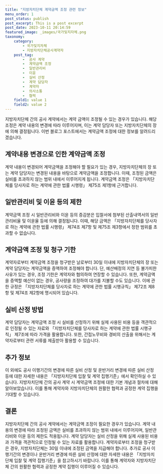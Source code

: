 ```yaml
---
title: "지방자치단체 계약금액 조정 관련 정보"
menu_order: 1
post_status: publish
post_excerpt: This is a post excerpt
post_date: 2023-10-11 20:14:59
featured_image: _images/국가및지자체.png
taxonomy:
    category:
        - 국가및지자체
        - 지방자치단체공사계약자
    post_tag:
        -  공사 계약
        -  계약금액 조정
        -  일반관리비
        -  이윤
        -  실비 산정
        -  계약 담당자
        -  계약자
        -  의사소통
        -  협력
    field1: value 1
    field2: value 2
---
```



지방자치단체 간의 공사 계약에서는 계약 금액이 조정될 수 있는 경우가 있습니다. 해당 조정은 계약 내용의 변경에 따라 이루어지며, 이는 계약 담당자 또는 지방자치단체의 장에 의해 결정됩니다. 이번 블로그 포스트에서는 계약금액 조정에 대한 정보를 알려드리겠습니다.

## 계약내용 변경으로 인한 계약금액 조정

계약 내용이 변경되어 계약금액을 조정해야 할 필요가 있는 경우, 지방자치단체의 장 또는 계약 담당자는 변경된 내용을 바탕으로 계약금액을 조정합니다. 이때, 조정된 금액은 실비를 초과하지 않는 범위 내에서 이루어지게 됩니다. 계약금액 조정은 「지방자치단체를 당사자로 하는 계약에 관한 법률 시행령」 제75조 제1항에 근거합니다.

## 일반관리비 및 이윤 등의 제한

계약금액 조정 시 일반관리비와 이윤 등의 증감분은 입찰서에 첨부된 산출내역서의 일반관리비율 및 이윤율 등에 의해 결정됩니다. 이때, 해당 금액은 「지방자치단체를 당사자로 하는 계약에 관한 법률 시행령」 제74조 제7항 및 제75조 제3항에서 정한 범위를 초과할 수 없습니다.

## 계약금액 조정 및 청구 기한

계약자로부터 계약금액 조정을 청구받은 날로부터 30일 이내에 지방자치단체의 장 또는 계약 담당자는 계약금액을 증액하여 조정해야 합니다. 단, 예산배정의 지연 등 불가피한 사유가 있는 경우, 조정 기한은 계약자와 협의하여 연장할 수 있습니다. 또한, 계약금액을 증액할 예산이 없는 경우, 공사량을 조정하여 대가를 지불할 수도 있습니다. 이에 관한 규정은 「지방자치단체를 당사자로 하는 계약에 관한 법률 시행규칙」 제72조 제8항 및 제74조 제2항에 명시되어 있습니다.

## 실비 산정 방법

계약 담당자는 계약금액 조정 시 실비를 산정하기 위해 실제 사용된 비용 등을 객관적으로 인정될 수 있는 자료와 「지방자치단체를 당사자로 하는 계약에 관한 법률 시행규칙」 제7조에 따라 가격을 활용합니다. 또한, 간접노무비와 경비의 산출을 위해서는 계약자로부터 관련 서류를 제출받아 활용할 수 있습니다.

## 추가 정보

이 외에도 공사 이행기간의 변경에 따른 실비 산정 및 운반거리 변경에 따른 실비 산정 등에 대한 자세한 내용은 「지방자치단체 입찰 및 계약 집행기준」에서 확인하실 수 있습니다. 지방자치단체 간의 공사 계약 시 계약금액 조정에 대한 기본 개념과 절차에 대해 알아보았습니다. 이를 통해 계약자와 지방자치단체의 원활한 협력과 공정한 계약 집행을 기대할 수 있습니다.

## 결론

지방자치단체 간의 공사 계약에서는 계약금액 조정이 필요한 경우가 있습니다. 계약 내용의 변경에 따라 조정된 금액은 실비를 초과하지 않는 범위 내에서 이루어지며, 일반관리비와 이윤 등의 제한도 적용됩니다. 계약 담당자는 실비 산정을 위해 실제 사용된 비용과 가격을 객관적으로 인정될 수 있는 자료를 활용합니다. 계약자로부터 조정을 청구받은 경우, 지방자치단체는 30일 이내에 조정된 금액을 지급해야 합니다. 추가로 공사 이행기간의 변경이나 운반거리 변경에 따른 실비 산정에 대한 자세한 내용은 「지방자치단체 입찰 및 계약 집행기준」을 참고하시기 바랍니다. 이를 통해 계약자와 지방자치단체 간의 원활한 협력과 공정한 계약 집행이 이루어질 수 있습니다.
